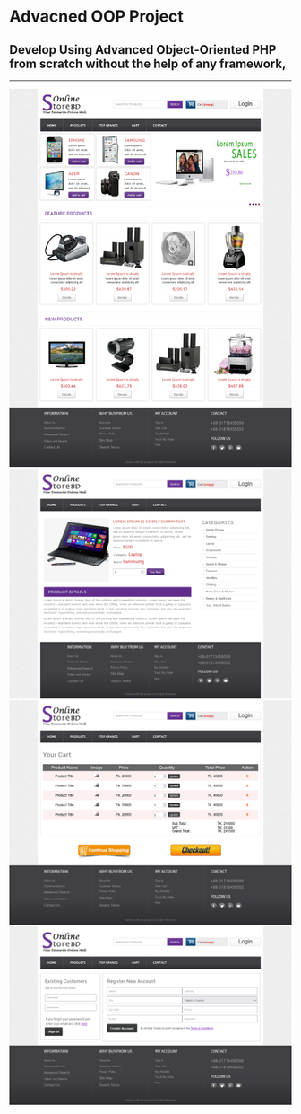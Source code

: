 # Advacned OOP Project
## Develop Using Advanced Object-Oriented PHP from scratch without the help of any framework,

----------------------------------------------------------------

![CHEESE](ReadmeImage/img-1.png)
![CHEESE](ReadmeImage/img-2.png)
![CHEESE](ReadmeImage/img-3.png)
![CHEESE](ReadmeImage/img-4.png)